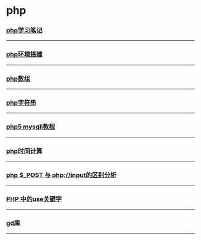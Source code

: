 php
===

### [php学习笔记](note)

---

### [php环境搭建](install)

---

### [php数组](array)

---

### [php字符串](string)

---

### [php5 mysqli教程](mysqli)

---

### [php时间计算](time)

---

### [php $_POST 与 php://input的区别分析](post-input)

---

### [PHP 中的use关键字](use)

---

### [gd库](gd)

---

